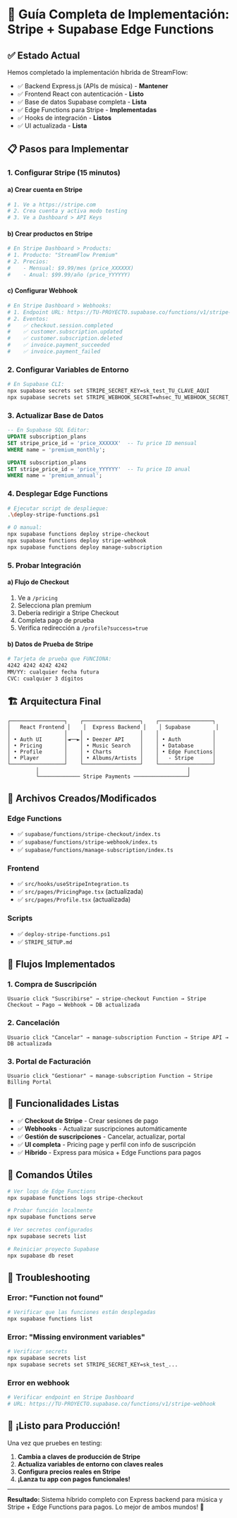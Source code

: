 # 🚀 Guía Completa de Implementación: Stripe + Supabase Edge Functions

## ✅ Estado Actual

Hemos completado la implementación híbrida de StreamFlow:
- ✅ Backend Express.js (APIs de música) - **Mantener**
- ✅ Frontend React con autenticación - **Listo**
- ✅ Base de datos Supabase completa - **Lista**
- ✅ Edge Functions para Stripe - **Implementadas**
- ✅ Hooks de integración - **Listos**
- ✅ UI actualizada - **Lista**

## 📋 Pasos para Implementar

### 1. Configurar Stripe (15 minutos)

#### a) Crear cuenta en Stripe
```bash
# 1. Ve a https://stripe.com
# 2. Crea cuenta y activa modo testing
# 3. Ve a Dashboard > API Keys
```

#### b) Crear productos en Stripe
```bash
# En Stripe Dashboard > Products:
# 1. Producto: "StreamFlow Premium"
# 2. Precios:
#    - Mensual: $9.99/mes (price_XXXXXX)
#    - Anual: $99.99/año (price_YYYYYY)
```

#### c) Configurar Webhook
```bash
# En Stripe Dashboard > Webhooks:
# 1. Endpoint URL: https://TU-PROYECTO.supabase.co/functions/v1/stripe-webhook
# 2. Eventos:
#    ✅ checkout.session.completed
#    ✅ customer.subscription.updated
#    ✅ customer.subscription.deleted
#    ✅ invoice.payment_succeeded
#    ✅ invoice.payment_failed
```

### 2. Configurar Variables de Entorno

```bash
# En Supabase CLI:
npx supabase secrets set STRIPE_SECRET_KEY=sk_test_TU_CLAVE_AQUI
npx supabase secrets set STRIPE_WEBHOOK_SECRET=whsec_TU_WEBHOOK_SECRET_AQUI
```

### 3. Actualizar Base de Datos

```sql
-- En Supabase SQL Editor:
UPDATE subscription_plans 
SET stripe_price_id = 'price_XXXXXX'  -- Tu price ID mensual
WHERE name = 'premium_monthly';

UPDATE subscription_plans 
SET stripe_price_id = 'price_YYYYYY'  -- Tu price ID anual
WHERE name = 'premium_annual';
```

### 4. Desplegar Edge Functions

```bash
# Ejecutar script de despliegue:
.\deploy-stripe-functions.ps1

# O manual:
npx supabase functions deploy stripe-checkout
npx supabase functions deploy stripe-webhook  
npx supabase functions deploy manage-subscription
```

### 5. Probar Integración

#### a) Flujo de Checkout
1. Ve a `/pricing`
2. Selecciona plan premium
3. Debería redirigir a Stripe Checkout
4. Completa pago de prueba
5. Verifica redirección a `/profile?success=true`

#### b) Datos de Prueba de Stripe
```bash
# Tarjeta de prueba que FUNCIONA:
4242 4242 4242 4242
MM/YY: cualquier fecha futura
CVC: cualquier 3 dígitos
```

## 🏗️ Arquitectura Final

```
┌─────────────────┐    ┌──────────────────┐    ┌─────────────────┐
│   React Frontend │    │  Express Backend │    │ Supabase        │
│                 │    │                  │    │                 │
│ • Auth UI       │◄──►│ • Deezer API     │    │ • Auth          │
│ • Pricing       │    │ • Music Search   │    │ • Database      │
│ • Profile       │    │ • Charts         │    │ • Edge Functions│
│ • Player        │    │ • Albums/Artists │    │   - Stripe      │
└─────────────────┘    └──────────────────┘    └─────────────────┘
         │                                               │
         └───────────── Stripe Payments ─────────────────┘
```

## 🔧 Archivos Creados/Modificados

### Edge Functions
- ✅ `supabase/functions/stripe-checkout/index.ts`
- ✅ `supabase/functions/stripe-webhook/index.ts`
- ✅ `supabase/functions/manage-subscription/index.ts`

### Frontend
- ✅ `src/hooks/useStripeIntegration.ts`
- ✅ `src/pages/PricingPage.tsx` (actualizada)
- ✅ `src/pages/Profile.tsx` (actualizada)

### Scripts
- ✅ `deploy-stripe-functions.ps1`
- ✅ `STRIPE_SETUP.md`

## 🚦 Flujos Implementados

### 1. Compra de Suscripción
```
Usuario click "Suscribirse" → stripe-checkout Function → Stripe Checkout → Pago → Webhook → DB actualizada
```

### 2. Cancelación
```
Usuario click "Cancelar" → manage-subscription Function → Stripe API → DB actualizada
```

### 3. Portal de Facturación
```
Usuario click "Gestionar" → manage-subscription Function → Stripe Billing Portal
```

## 🎯 Funcionalidades Listas

- ✅ **Checkout de Stripe** - Crear sesiones de pago
- ✅ **Webhooks** - Actualizar suscripciones automáticamente
- ✅ **Gestión de suscripciones** - Cancelar, actualizar, portal
- ✅ **UI completa** - Pricing page y perfil con info de suscripción
- ✅ **Híbrido** - Express para música + Edge Functions para pagos

## 🔧 Comandos Útiles

```bash
# Ver logs de Edge Functions
npx supabase functions logs stripe-checkout

# Probar función localmente
npx supabase functions serve

# Ver secretos configurados
npx supabase secrets list

# Reiniciar proyecto Supabase
npx supabase db reset
```

## 🐛 Troubleshooting

### Error: "Function not found"
```bash
# Verificar que las funciones están desplegadas
npx supabase functions list
```

### Error: "Missing environment variables"
```bash
# Verificar secrets
npx supabase secrets list
npx supabase secrets set STRIPE_SECRET_KEY=sk_test_...
```

### Error en webhook
```bash
# Verificar endpoint en Stripe Dashboard
# URL: https://TU-PROYECTO.supabase.co/functions/v1/stripe-webhook
```

## 🎉 ¡Listo para Producción!

Una vez que pruebes en testing:

1. **Cambia a claves de producción de Stripe**
2. **Actualiza variables de entorno con claves reales**
3. **Configura precios reales en Stripe**
4. **¡Lanza tu app con pagos funcionales!**

---

**Resultado:** Sistema híbrido completo con Express backend para música y Stripe + Edge Functions para pagos. Lo mejor de ambos mundos! 🚀
